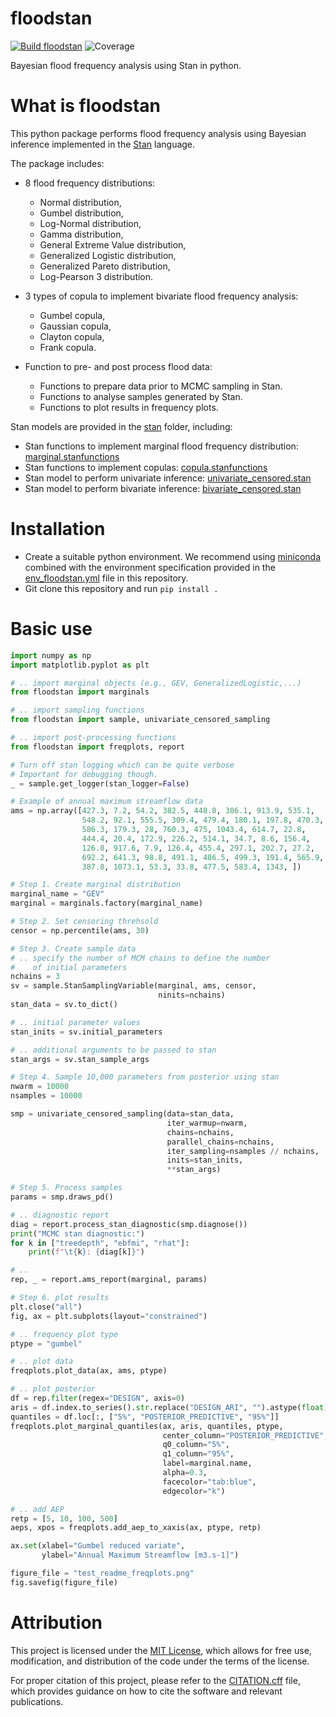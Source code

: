 # floodstan

[![Build floodstan](https://github.com/jlerat/floodstan/actions/workflows/python-package-conda.yml/badge.svg)](https://github.com/jlerat/floodstan/actions/workflows/python-package-conda.yml)
![Coverage](https://gist.githubusercontent.com/jlerat/bb84e324c247a6b312120d908e72a140/raw/coverage_badge.svg)

Bayesian flood frequency analysis using Stan in python.

# What is floodstan
This python package performs flood frequency analysis using Bayesian inference
implemented in the [Stan](https://mc-stan.org) language. 

The package includes:

* 8 flood frequency distributions:
    * Normal distribution,
    * Gumbel distribution,
    * Log-Normal distribution,
    * Gamma distribution,
    * General Extreme Value distribution,
    * Generalized Logistic distribution,
    * Generalized Pareto distribution,
    * Log-Pearson 3 distribution.

* 3 types of copula to implement bivariate flood frequency analysis:
    * Gumbel copula,
    * Gaussian copula,
    * Clayton copula,
    * Frank copula.

* Function to pre- and post process flood data:
    * Functions to prepare data prior to MCMC sampling in Stan.
    * Functions to analyse samples generated by Stan.
    * Functions to plot results in frequency plots.

Stan models are provided in the [stan](src/floodstan/stan) folder, including:
* Stan functions to implement marginal flood frequency distribution: [marginal.stanfunctions](src/floodstan/stan/marginal.stanfunctions)
* Stan functions to implement copulas: [copula.stanfunctions](src/floodstan/stan/copula.stanfunctions)
* Stan model to perform univariate inference: [univariate\_censored.stan](src/floodstan/stan/univariate_censored.stan)
* Stan model to perform bivariate inference: [bivariate\_censored.stan](src/floodstan/stan/bivariate_censored.stan)

# Installation
- Create a suitable python environment. We recommend using [miniconda](https://docs.conda.io/projects/miniconda/en/latest/) combined with the environment specification provided in the [env\_floodstan.yml](env_floodstan.yml) file in this repository.
- Git clone this repository and run `pip install .`

# Basic use

```python 
import numpy as np
import matplotlib.pyplot as plt

# .. import marginal objects (e.g., GEV, GeneralizedLogistic,...)
from floodstan import marginals

# .. import sampling functions
from floodstan import sample, univariate_censored_sampling

# .. import post-processing functions
from floodstan import freqplots, report

# Turn off stan logging which can be quite verbose
# Important for debugging though.
_ = sample.get_logger(stan_logger=False)

# Example of annual maximum streamflow data
ams = np.array([427.3, 7.2, 54.2, 382.5, 448.8, 386.1, 913.9, 535.1, 
                548.2, 92.1, 555.5, 309.4, 479.4, 180.1, 197.8, 470.3, 
                586.3, 179.3, 28, 760.3, 475, 1043.4, 614.7, 22.8, 
                444.4, 20.4, 172.9, 226.2, 514.1, 34.7, 8.6, 156.4, 
                126.8, 917.6, 7.9, 126.4, 455.4, 297.1, 202.7, 27.2, 
                692.2, 641.3, 98.8, 491.1, 486.5, 499.3, 191.4, 565.9, 
                387.8, 1073.1, 53.3, 33.8, 477.5, 583.4, 1343, ])

# Step 1. Create marginal distribution
marginal_name = "GEV"
marginal = marginals.factory(marginal_name)

# Step 2. Set censoring threhsold
censor = np.percentile(ams, 30)

# Step 3. Create sample data
# .. specify the number of MCM chains to define the number 
#    of initial parameters
nchains = 3
sv = sample.StanSamplingVariable(marginal, ams, censor,
                                 ninits=nchains)
stan_data = sv.to_dict()

# .. initial parameter values
stan_inits = sv.initial_parameters

# .. additional arguments to be passed to stan
stan_args = sv.stan_sample_args

# Step 4. Sample 10,000 parameters from posterior using stan
nwarm = 10000
nsamples = 10000

smp = univariate_censored_sampling(data=stan_data,
                                   iter_warmup=nwarm,
                                   chains=nchains,
                                   parallel_chains=nchains,
                                   iter_sampling=nsamples // nchains,
                                   inits=stan_inits,
                                   **stan_args)

# Step 5. Process samples
params = smp.draws_pd()

# .. diagnostic report
diag = report.process_stan_diagnostic(smp.diagnose())
print("MCMC stan diagnostic:")
for k in ["treedepth", "ebfmi", "rhat"]:
    print(f"\t{k}: {diag[k]}")

# .. 
rep, _ = report.ams_report(marginal, params)

# Step 6. plot results
plt.close("all")
fig, ax = plt.subplots(layout="constrained")

# .. frequency plot type
ptype = "gumbel"

# .. plot data
freqplots.plot_data(ax, ams, ptype)

# .. plot posterior
df = rep.filter(regex="DESIGN", axis=0)
aris = df.index.to_series().str.replace("DESIGN_ARI", "").astype(float)
quantiles = df.loc[:, ["5%", "POSTERIOR_PREDICTIVE", "95%"]]
freqplots.plot_marginal_quantiles(ax, aris, quantiles, ptype,
                                  center_column="POSTERIOR_PREDICTIVE",
                                  q0_column="5%",
                                  q1_column="95%",
                                  label=marginal.name,
                                  alpha=0.3,
                                  facecolor="tab:blue",
                                  edgecolor="k")

# .. add AEP
retp = [5, 10, 100, 500]
aeps, xpos = freqplots.add_aep_to_xaxis(ax, ptype, retp)

ax.set(xlabel="Gumbel reduced variate",
       ylabel="Annual Maximum Streamflow [m3.s-1]")

figure_file = "test_readme_freqplots.png"
fig.savefig(figure_file)

```

# Attribution
This project is licensed under the [MIT License](LICENSE), which allows for free use, modification, and distribution of the code under the terms of the license.

For proper citation of this project, please refer to the [CITATION.cff](CITATION.cff) file, which provides guidance on 
how to cite the software and relevant publications.



